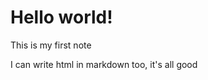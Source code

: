 <!--
title: Hello world!
slug: /notes/my-first-note
date: 2020-11-25
description: This is my first note
categories: Misc
-->

# Hello world!

This is my first note

<p>I can write html in markdown too, it's all good<p>
